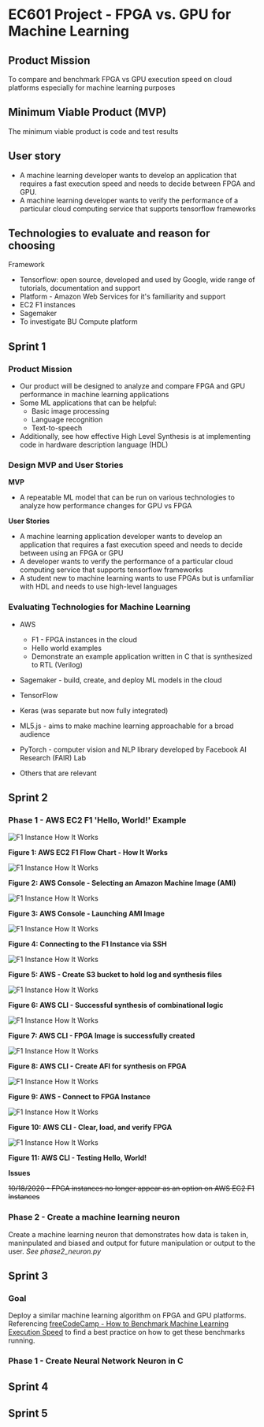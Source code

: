 # EC601 Project - FPGA vs. GPU for Machine Learning

## Product Mission

To compare and benchmark FPGA vs GPU execution speed on cloud platforms especially for machine learning purposes

## Minimum Viable Product (MVP)

The minimum viable product is code and test results

## User story

- A machine learning developer wants to develop an application that requires a fast execution speed and needs to decide between FPGA and GPU.
- A machine learning developer wants to verify the performance of a particular cloud computing service that supports tensorflow frameworks

## Technologies to evaluate and reason for choosing

Framework

- Tensorflow: open source, developed and used by Google, wide range of tutorials, documentation and support
- Platform - Amazon Web Services for it's familiarity and support
- EC2 F1 instances
- Sagemaker
- To investigate BU Compute platform

## Sprint 1

### Product Mission

- Our product will be designed to analyze and compare FPGA and GPU performance in machine learning applications
- Some ML applications that can be helpful:
  - Basic image processing
  - Language recognition
  - Text-to-speech
- Additionally, see how effective High Level Synthesis is at implementing code in hardware description language (HDL)

### Design MVP and User Stories

**MVP**

- A repeatable ML model that can be run on various technologies to analyze how performance changes for GPU vs FPGA

**User Stories**

- A machine learning application developer wants to develop an application that requires a fast execution speed and needs to decide between using an FPGA or GPU
- A developer wants to verify the performance of a particular cloud computing service that supports tensorflow frameworks
- A student new to machine learning wants to use FPGAs but is unfamiliar with HDL and needs to use high-level languages

### Evaluating Technologies for Machine Learning

- AWS

  - F1 - FPGA instances in the cloud
  - Hello world examples
  - Demonstrate an example application written in C that is synthesized to RTL (Verilog)

- Sagemaker - build, create, and deploy ML models in the cloud
- TensorFlow
- Keras (was separate but now fully integrated)
- ML5.js - aims to make machine learning approachable for a broad audience
- PyTorch - computer vision and NLP library developed by Facebook AI Research (FAIR) Lab
- Others that are relevant

## Sprint 2

### Phase 1 - AWS EC2 F1 'Hello, World!' Example

![F1 Instance How It Works](Sprint_2/images/f1-Instance-How-it-Works-flowchart.jpg)

**Figure 1: AWS EC2 F1 Flow Chart - How It Works**

![F1 Instance How It Works](Sprint_2/images/choose_image.PNG)

**Figure 2: AWS Console - Selecting an Amazon Machine Image (AMI)**

![F1 Instance How It Works](Sprint_2/images/launch_instance.PNG)

**Figure 3: AWS Console - Launching AMI Image**

![F1 Instance How It Works](Sprint_2/images/connect_to_instance.PNG)

**Figure 4: Connecting to the F1 Instance via SSH**

![F1 Instance How It Works](Sprint_2/images/S3_make_bucket.PNG)

**Figure 5: AWS - Create S3 bucket to hold log and synthesis files**

![F1 Instance How It Works](Sprint_2/images/synthesis_of_CL.PNG)

**Figure 6: AWS CLI - Successful synthesis of combinational logic**

![F1 Instance How It Works](Sprint_2/images/create_fpga_image.PNG)

**Figure 7: AWS CLI - FPGA Image is successfully created**

![F1 Instance How It Works](Sprint_2/images/create_AFI.PNG)

**Figure 8: AWS CLI - Create AFI for synthesis on FPGA**

![F1 Instance How It Works](Sprint_2/images/connect_to_instance.PNG)

**Figure 9: AWS - Connect to FPGA Instance**

![F1 Instance How It Works](Sprint_2/images/clear_load_verify.PNG)

**Figure 10: AWS CLI - Clear, load, and verify FPGA**

![F1 Instance How It Works](Sprint_2/images/test_hello_world1.PNG)

**Figure 11: AWS CLI - Testing Hello, World!**

**Issues**

~~10/18/2020 - FPGA instances no longer appear as an option on AWS EC2 F1 Instances~~

### Phase 2 - Create a machine learning neuron

Create a machine learning neuron that demonstrates how data is taken in, maninpulated and biased and output for future manipulation or output to the user.
_See phase2_neuron.py_

## Sprint 3

### Goal

Deploy a similar machine learning algorithm on FPGA and GPU platforms. Referencing [freeCodeCamp - How to Benchmark Machine Learning Execution Speed](https://www.freecodecamp.org/news/benchmarking-machine-learning-execution-speeds/) to find a best practice on how to get these benchmarks running.

### Phase 1 - Create Neural Network Neuron in C

## Sprint 4

## Sprint 5
